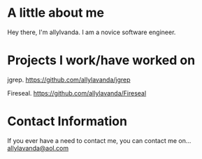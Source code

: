 # A little about me

Hey there, I'm allylvanda. I am a novice software engineer.

# Projects I work/have worked on

jgrep. https://github.com/allylavanda/jgrep

Fireseal. https://github.com/allylavanda/Fireseal
# Contact Information

If you ever have a need to contact me, you can contact me on...
allylavanda@aol.com

